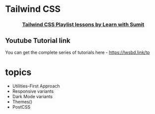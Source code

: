 #   Tailwind CSS  

      
  
  <h3 align="center"><a href="https://github.com/learnwithsumit/tailwind-playlist">Tailwind CSS Playlist lessons by Learn with Sumit</a></h3>

## Youtube Tutorial link

You can get the complete series of tutorials here - https://lwsbd.link/tp





# topics   

<ul>
  <li >Utilities-First Approach  </li>
  <li> Responsive variants</li>
  <li>  Dark  Mode variants </li>
  <li>  Themes()</li>
  <li> PostCSS</li>
  
</ul>
